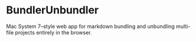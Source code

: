 # BundlerUnbundler
Mac System 7–style web app for markdown bundling and unbundling multi-file projects entirely in the browser.
